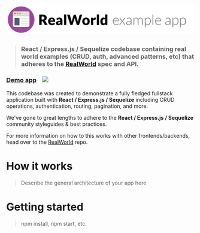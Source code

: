 # ![RealWorld Example App](logo.png)

> ### React / Express.js / Sequelize codebase containing real world examples (CRUD, auth, advanced patterns, etc) that adheres to the [RealWorld](https://github.com/gothinkster/realworld) spec and API.

### [Demo app](https://react-expressjs-realworld-app.herokuapp.com/)&nbsp;&nbsp;&nbsp;&nbsp;![](https://heroku-status-badges.herokuapp.com/react-expressjs-realworld-app.herokuapp)

This codebase was created to demonstrate a fully fledged fullstack application built with **React / Express.js / Sequelize** including CRUD operations, authentication, routing, pagination, and more.

We've gone to great lengths to adhere to the **React / Express.js / Sequelize** community styleguides & best practices.

For more information on how to this works with other frontends/backends, head over to the [RealWorld](https://github.com/gothinkster/realworld) repo.

# How it works

> Describe the general architecture of your app here

# Getting started

> npm install, npm start, etc.
